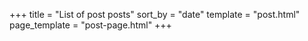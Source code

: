 +++
title = "List of post posts"
sort_by = "date"
template = "post.html"
page_template = "post-page.html"
+++
